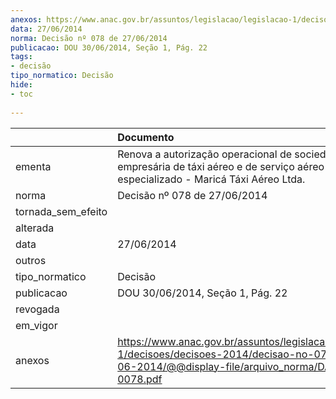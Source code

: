```yaml
---
anexos: https://www.anac.gov.br/assuntos/legislacao/legislacao-1/decisoes/decisoes-2014/decisao-no-078-de-27-06-2014/@@display-file/arquivo_norma/DA2014-0078.pdf
data: 27/06/2014
norma: Decisão nº 078 de 27/06/2014
publicacao: DOU 30/06/2014, Seção 1, Pág. 22
tags:
- decisão
tipo_normatico: Decisão
hide: 
- toc 
 
---
```


|                    | Documento                                                                                                                                                 |
|:-------------------|:----------------------------------------------------------------------------------------------------------------------------------------------------------|
| ementa             | Renova a autorização operacional de sociedade empresária de táxi aéreo e de serviço aéreo público especializado - Maricá Táxi Aéreo Ltda.                 |
| norma              | Decisão nº 078 de 27/06/2014                                                                                                                              |
| tornada_sem_efeito |                                                                                                                                                           |
| alterada           |                                                                                                                                                           |
| data               | 27/06/2014                                                                                                                                                |
| outros             |                                                                                                                                                           |
| tipo_normatico     | Decisão                                                                                                                                                   |
| publicacao         | DOU 30/06/2014, Seção 1, Pág. 22                                                                                                                          |
| revogada           |                                                                                                                                                           |
| em_vigor           |                                                                                                                                                           |
| anexos             | https://www.anac.gov.br/assuntos/legislacao/legislacao-1/decisoes/decisoes-2014/decisao-no-078-de-27-06-2014/@@display-file/arquivo_norma/DA2014-0078.pdf |